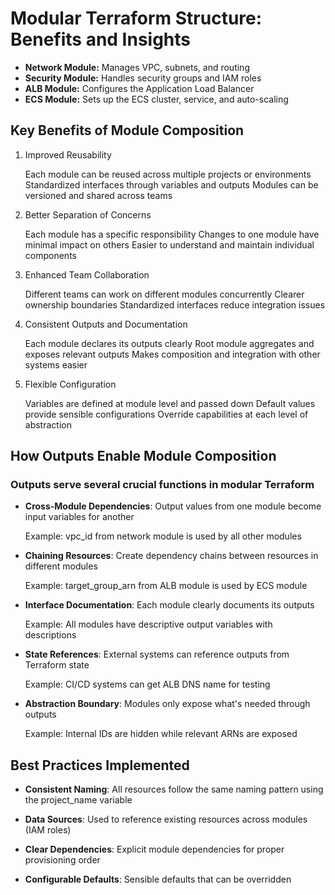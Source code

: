 # Modular Terraform Structure: Benefits and Insights

- **Network Module:** Manages VPC, subnets, and routing
- **Security Module:** Handles security groups and IAM roles
- **ALB Module:** Configures the Application Load Balancer
- **ECS Module:** Sets up the ECS cluster, service, and auto-scaling

## Key Benefits of Module Composition

1. Improved Reusability

    Each module can be reused across multiple projects or environments
    Standardized interfaces through variables and outputs
    Modules can be versioned and shared across teams

2. Better Separation of Concerns

    Each module has a specific responsibility
    Changes to one module have minimal impact on others
    Easier to understand and maintain individual components

3. Enhanced Team Collaboration

    Different teams can work on different modules concurrently
    Clearer ownership boundaries
    Standardized interfaces reduce integration issues

4. Consistent Outputs and Documentation

    Each module declares its outputs clearly
    Root module aggregates and exposes relevant outputs
    Makes composition and integration with other systems easier

5. Flexible Configuration

    Variables are defined at module level and passed down
    Default values provide sensible configurations
    Override capabilities at each level of abstraction

## How Outputs Enable Module Composition

### Outputs serve several crucial functions in modular Terraform

- **Cross-Module Dependencies**: Output values from one module become input variables for another

    Example: vpc_id from network module is used by all other modules

- **Chaining Resources**: Create dependency chains between resources in different modules

    Example: target_group_arn from ALB module is used by ECS module

- **Interface Documentation**: Each module clearly documents its outputs

    Example: All modules have descriptive output variables with descriptions

- **State References**: External systems can reference outputs from Terraform state

    Example: CI/CD systems can get ALB DNS name for testing

- **Abstraction Boundary**: Modules only expose what's needed through outputs

    Example: Internal IDs are hidden while relevant ARNs are exposed

## Best Practices Implemented

- **Consistent Naming**: All resources follow the same naming pattern using the project_name variable

- **Data Sources**: Used to reference existing resources across modules (IAM roles)

- **Clear Dependencies**: Explicit module dependencies for proper provisioning order

- **Configurable Defaults**: Sensible defaults that can be overridden
